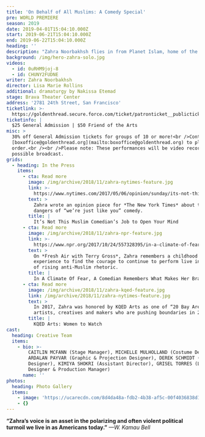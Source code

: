 ```yaml
---
title: 'On Behalf of All Muslims: A Comedy Special'
pre: WORLD PREMIERE
season: 2019
date: 2019-04-01T15:04:10.000Z
start: 2019-06-21T15:04:10.000Z
end: 2019-06-22T15:04:10.000Z
heading: ''
description: "Zahra Noorbakhsh flies in from Planet Islam, home of the Muslim world, to speak on behalf of her people, all 1.8 whoever-billion of them. Growing up, Zahra’s never felt like enough of anything to be speaking on behalf of anyone, and most days she doesn’t even feel smart enough to be Muslim! But that’s precisely why she’s got this show. In her 15-year career in stand-up, she’s been a walking Q&A. So, for two nights in June, she’s taking the stage to definitively answer the questions that she has. In her signature inquisitive and unapologetic style, Zahra takes us on an adventure you can’t afford to miss.\r\n\nFollowing two years of development, Iranian American comedian and co-host of internationally acclaimed podcast, #GoodMuslimBadMuslim – a “must listen” by Oprah Magazine – Zahra will perform the world premiere of her hour-long comedy special. Directed by Lisa Marie Rollins, one of 10 artists honored by KQED Arts’s Bay Brilliant series in 2018, and dramturgy by Award-winning Iranian American dramaturg, Nakissa Etemad."
background: /img/hero-zahra-solo.jpg
videos:
  - id: 0uRHM9joj-8
  - id: CHUNY2FUDNE
writer: Zahra Noorbakhsh
director: Lisa Marie Rollins
additional: dramaturgy by Nakissa Etemad
stage: Brava Theater Center
address: '2781 24th Street, San Francisco'
ticketlink: >-
  https://goldenthread.secure.force.com/ticket/patronticket__publicticketapp#/events/a0Sf1000006r1LPEAY
ticketinfo: |
  $25 General Admission | $50 Friend of the Arts
misc: >
  30% off General Admission tickets for groups of 10 or more!<br />Contact
  [boxoffice@goldenthread.org](mailto:boxoffice@goldenthread.org) to place your
  order.<br /><br />Please note: These performances will be video recorded for
  possible broadcast.
grids:
  - heading: In the Press
    items:
      - cta: Read more
        image: /img/archive/2018/11/zahra-nytimes-feature.jpg
        link: >-
          https://www.nytimes.com/2017/05/06/opinion/sunday/its-not-this-muslim-comedians-job-to-open-your-mind.html
        text: >
          Zahra wrote an opinion piece for *The New York Times* about the
          dangers of “we’re just like you” comedy.
        title: |
          It’s Not This Muslim Comedian’s Job to Open Your Mind
      - cta: Read more
        image: /img/archive/2018/11/zahra-npr-feature.jpg
        link: >-
          https://www.npr.org/2017/10/24/557328395/in-a-climate-of-fear-a-comedian-remembers-what-makes-her-brave
        text: >
          On *Fresh Air with Terry Gross*, Zahra remembers a childhood
          experience to find the courage to continue to perform live in the face
          of rising anti-Muslim rhetoric.
        title: |
          In A Climate Of Fear, A Comedian Remembers What Makes Her Brave
      - cta: Read more
        image: /img/archive/2018/11/zahra-kqed-feature.jpg
        link: /img/archive/2018/11/zahra-nytimes-feature.jpg
        text: >
          In 2017, Zahra was honored by KQED Arts as one of “20 Bay Area women
          artists, creatives and makers who are pushing boundaries in 2017.”
        title: |
          KQED Arts: Women to Watch
cast:
  heading: Creative Team
  items:
    - bio: >-
        CAITLIN MCFANN (Stage Manager), MICHELLE MULHOLLAND (Costume Designer)
        ARDALAN PAYVAR (Graphic & Projection Designer), DEREK SCHMIDT (Sound
        Designer), KIMIYA SHOKRI (Assistant Director), GRISEL TORRES (Lighting
        Designer & Production Manager)
      name: ''
photos:
  heading: Photo Gallery
  items:
    - image: 'https://ucarecdn.com/8d4da48a-fdb2-4b38-af5c-00f4036838d1/'
    - {}
---
```


**“Zahra’s voice is an asset in the polarizing and often violent political turmoil we live in as Americans today.”** *—W. Kamau Bell*
